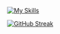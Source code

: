 [![My Skills](https://skillicons.dev/icons?i=aws,gcp,azure,react,vue,flutter&perline=3)](https://skillicons.dev)

[![GitHub Streak](https://github-readme-streak-stats.herokuapp.com?user=mdfaisalgithup)](https://git.io/streak-stats)


